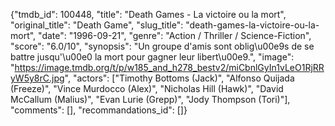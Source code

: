 {"tmdb_id": 100448, "title": "Death Games - La victoire ou la mort", "original_title": "Death Game", "slug_title": "death-games-la-victoire-ou-la-mort", "date": "1996-09-21", "genre": "Action / Thriller / Science-Fiction", "score": "6.0/10", "synopsis": "Un groupe d'amis sont oblig\u00e9s de se battre jusqu'\u00e0 la mort pour gagner leur libert\u00e9.", "image": "https://image.tmdb.org/t/p/w185_and_h278_bestv2/miCbnlGyIn1vLeO1RjRRyW5y8rC.jpg", "actors": ["Timothy Bottoms (Jack)", "Alfonso Quijada (Freeze)", "Vince Murdocco (Alex)", "Nicholas Hill (Hawk)", "David McCallum (Malius)", "Evan Lurie (Grepp)", "Jody Thompson (Tori)"], "comments": [], "recommandations_id": []}